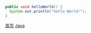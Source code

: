 ``` java
public void helloWorld() {
  System.out.println("hello World!");
}
```

[首页](../../README.md)  [Java](java.md)
